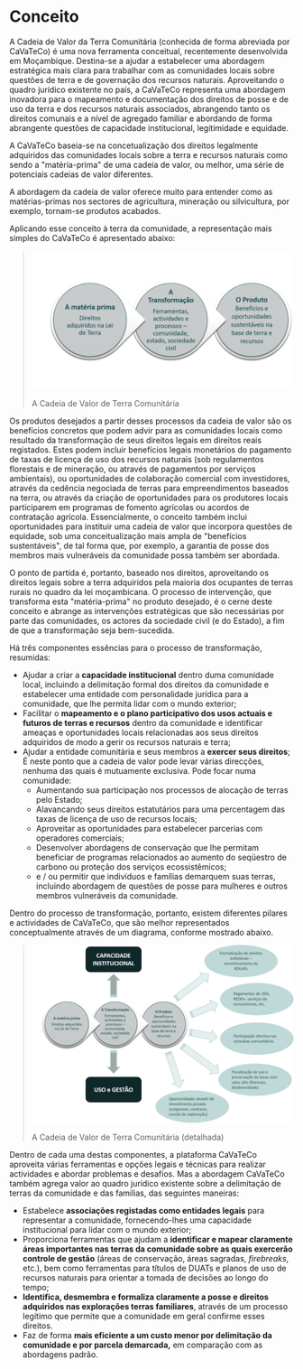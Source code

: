 # Conceito

A Cadeia de Valor da Terra Comunitária \(conhecida de forma abreviada por CaVaTeCo\) é uma nova ferramenta conceitual, recentemente desenvolvida em Moçambique. Destina-se a ajudar a estabelecer uma abordagem estratégica mais clara para trabalhar com as comunidades locais sobre questões de terra e de governação dos recursos naturais. Aproveitando o quadro jurídico existente no país, a CaVaTeCo representa uma abordagem inovadora para o mapeamento e documentação dos direitos de posse e de uso da terra e dos recursos naturais associados, abrangendo tanto os direitos comunais e a nível de agregado familiar e abordando de forma abrangente questões de capacidade institucional, legitimidade e equidade.

A CaVaTeCo baseia-se na concetualização dos direitos legalmente adquiridos das comunidades locais sobre a terra e recursos naturais como sendo a "matéria-prima" de uma cadeia de valor, ou melhor, uma série de potenciais cadeias de valor diferentes.

A abordagem da cadeia de valor oferece muito para entender como as matérias-primas nos sectores de agricultura, mineração ou silvicultura, por exemplo, tornam-se produtos acabados.

Aplicando esse conceito à terra da comunidade, a representação mais simples do CaVaTeCo é apresentado abaixo:

> ![](../.gitbook/assets/cavateco.png)
>
> A Cadeia de Valor de Terra Comunitária

Os produtos desejados a partir desses processos da cadeia de valor são os benefícios concretos que podem advir para as comunidades locais como resultado da transformação de seus direitos legais em direitos reais registados. Estes podem incluir benefícios legais monetários do pagamento de taxas de licença de uso dos recursos naturais \(sob regulamentos florestais e de mineração, ou através de pagamentos por serviços ambientais\), ou oportunidades de colaboração comercial com investidores, através da cedência negociada de terras para empreendimentos baseados na terra, ou através da criação de oportunidades para os produtores locais participarem em programas de fomento agrícolas ou acordos de contratação agrícola. Essencialmente, o conceito também inclui oportunidades para instituir uma cadeia de valor que incorpora questões de equidade, sob uma conceitualização mais ampla de "benefícios sustentáveis", de tal forma que, por exemplo, a garantia de posse dos membros mais vulneráveis da comunidade possa também ser abordada.

O ponto de partida é, portanto, baseado nos direitos, aproveitando os direitos legais sobre a terra adquiridos pela maioria dos ocupantes de terras rurais no quadro da lei moçambicana. O processo de intervenção, que transforma esta "matéria-prima" no produto desejado, é o cerne deste conceito e abrange as intervenções estratégicas que são necessárias por parte das comunidades, os actores da sociedade civil \(e do Estado\), a fim de que a transformação seja bem-sucedida.

Há três componentes essências para o processo de transformação, resumidas:

* Ajudar a criar a **capacidade institucional** dentro duma comunidade local, incluindo a delimitação formal dos direitos da comunidade e estabelecer uma entidade com personalidade jurídica para a comunidade, que lhe permita lidar com o mundo exterior;
* Facilitar o **mapeamento e o plano participativo dos usos actuais e futuros de terras e recursos** dentro da comunidade e identificar ameaças e oportunidades locais relacionadas aos seus direitos adquiridos de modo a gerir os recursos naturais e terra;
* Ajudar a entidade comunitária e seus membros a **exercer seus direitos**; É neste ponto que a cadeia de valor pode levar várias direcções, nenhuma das quais é mutuamente exclusiva. Pode focar numa comunidade:
  * Aumentando sua participação nos processos de alocação de terras pelo Estado;
  * Alavancando seus direitos estatutários para uma percentagem das taxas de licença de uso de recursos locais;
  * Aproveitar as oportunidades para estabelecer parcerias com operadores comerciais;
  * Desenvolver abordagens de conservação que lhe permitam beneficiar de programas relacionados ao aumento do seqüestro de carbono ou proteção dos serviços ecossistêmicos;
  * e / ou permitir que indivíduos e famílias demarquem suas terras, incluindo abordagem de questões de posse para mulheres e outros membros vulneráveis da comunidade.

Dentro do processo de transformação, portanto, existem diferentes pilares e actividades de CaVaTeCo, que são melhor representados conceptualmente através de um diagrama, conforme mostrado abaixo.

> ![](../.gitbook/assets/cavateco_branches.png)
>
> A Cadeia de Valor de Terra Comunitária \(detalhada\)

Dentro de cada uma destas componentes, a plataforma CaVaTeCo aproveita várias ferramentas e opções legais e técnicas para realizar actividades e abordar problemas e desafios. Mas a abordagem CaVaTeCo também agrega valor ao quadro jurídico existente sobre a delimitação de terras da comunidade e das familias, das seguintes maneiras:

* Estabelece **associações registadas como entidades legais** para representar a comunidade, fornecendo-lhes uma capacidade institucional para lidar com o mundo exterior;
* Proporciona ferramentas que ajudam a **identificar e mapear claramente áreas importantes nas terras da comunidade sobre as quais exercerão controle de gestão** \(áreas de conservação, áreas sagradas, _firebreaks_, etc.\), bem como ferramentas para títulos de DUATs e planos de uso de recursos naturais para orientar a tomada de decisões ao longo do tempo;
* **Identifica, desmembra e formaliza claramente a posse e direitos adquiridos nas explorações terras familiares**, através de um processo legítimo que permite que a comunidade em geral confirme esses direitos.
* Faz de forma **mais eficiente a um custo menor por delimitação da comunidade e por parcela demarcada,** em comparação com as abordagens padrão.

